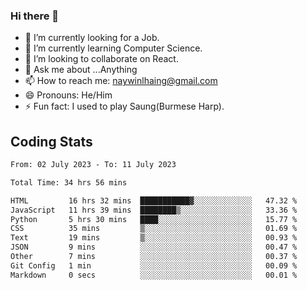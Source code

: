 ### Hi there 👋

- 🔭 I’m currently looking for a Job.
- 🌱 I’m currently learning Computer Science.
- 👯 I’m looking to collaborate on React.
- 💬 Ask me about ...Anything
- 📫 How to reach me: naywinlhaing@gmail.com
- 😄 Pronouns: He/Him
- ⚡ Fun fact: I used to play Saung(Burmese Harp).


## Coding Stats
<!--START_SECTION:waka-->

```txt
From: 02 July 2023 - To: 11 July 2023

Total Time: 34 hrs 56 mins

HTML         16 hrs 32 mins  ███████████▓░░░░░░░░░░░░░   47.32 %
JavaScript   11 hrs 39 mins  ████████▒░░░░░░░░░░░░░░░░   33.36 %
Python       5 hrs 30 mins   ████░░░░░░░░░░░░░░░░░░░░░   15.77 %
CSS          35 mins         ▒░░░░░░░░░░░░░░░░░░░░░░░░   01.69 %
Text         19 mins         ▒░░░░░░░░░░░░░░░░░░░░░░░░   00.93 %
JSON         9 mins          ░░░░░░░░░░░░░░░░░░░░░░░░░   00.47 %
Other        7 mins          ░░░░░░░░░░░░░░░░░░░░░░░░░   00.37 %
Git Config   1 min           ░░░░░░░░░░░░░░░░░░░░░░░░░   00.09 %
Markdown     0 secs          ░░░░░░░░░░░░░░░░░░░░░░░░░   00.01 %
```

<!--END_SECTION:waka-->
